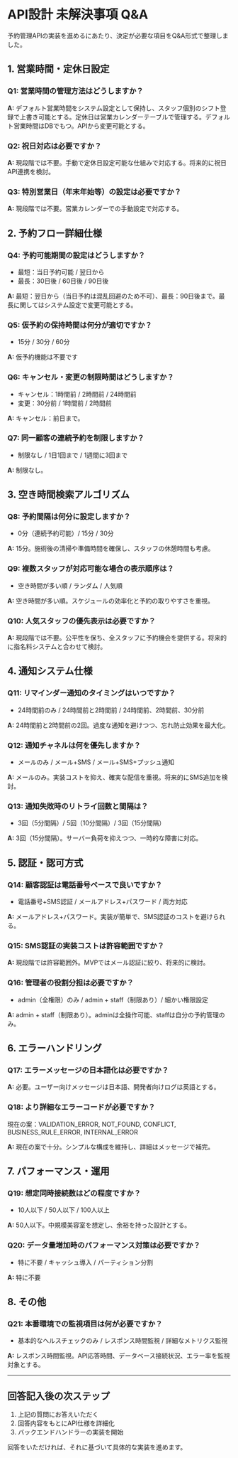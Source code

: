 # API設計 未解決事項 Q&A

予約管理APIの実装を進めるにあたり、決定が必要な項目をQ&A形式で整理しました。

## 1. 営業時間・定休日設定

### Q1: 営業時間の管理方法はどうしますか？
**A:** デフォルト営業時間をシステム設定として保持し、スタッフ個別のシフト登録で上書き可能とする。定休日は営業カレンダーテーブルで管理する。デフォルト営業時間はDBでもつ。APIから変更可能とする。

### Q2: 祝日対応は必要ですか？
**A:** 現段階では不要。手動で定休日設定可能な仕組みで対応する。将来的に祝日API連携を検討。

### Q3: 特別営業日（年末年始等）の設定は必要ですか？
**A:** 現段階では不要。営業カレンダーでの手動設定で対応する。

## 2. 予約フロー詳細仕様

### Q4: 予約可能期間の設定はどうしますか？
- 最短：当日予約可能 / 翌日から
- 最長：30日後 / 60日後 / 90日後

**A:** 最短：翌日から（当日予約は混乱回避のため不可）、最長：90日後まで。最長に関してはシステム設定で変更可能とする。

### Q5: 仮予約の保持時間は何分が適切ですか？
- 15分 / 30分 / 60分

**A:** 仮予約機能は不要です

### Q6: キャンセル・変更の制限時間はどうしますか？
- キャンセル：1時間前 / 2時間前 / 24時間前
- 変更：30分前 / 1時間前 / 2時間前

**A:** キャンセル：前日まで。

### Q7: 同一顧客の連続予約を制限しますか？
- 制限なし / 1日1回まで / 1週間に3回まで

**A:** 制限なし。

## 3. 空き時間検索アルゴリズム

### Q8: 予約間隔は何分に設定しますか？
- 0分（連続予約可能）/ 15分 / 30分

**A:** 15分。施術後の清掃や準備時間を確保し、スタッフの休憩時間も考慮。

### Q9: 複数スタッフが対応可能な場合の表示順序は？
- 空き時間が多い順 / ランダム / 人気順

**A:** 空き時間が多い順。スケジュールの効率化と予約の取りやすさを重視。

### Q10: 人気スタッフの優先表示は必要ですか？
**A:** 現段階では不要。公平性を保ち、全スタッフに予約機会を提供する。将来的に指名料システムと合わせて検討。

## 4. 通知システム仕様

### Q11: リマインダー通知のタイミングはいつですか？
- 24時間前のみ / 24時間前と2時間前 / 24時間前、2時間前、30分前

**A:** 24時間前と2時間前の2回。過度な通知を避けつつ、忘れ防止効果を最大化。

### Q12: 通知チャネルは何を優先しますか？
- メールのみ / メール+SMS / メール+SMS+プッシュ通知

**A:** メールのみ。実装コストを抑え、確実な配信を重視。将来的にSMS追加を検討。

### Q13: 通知失敗時のリトライ回数と間隔は？
- 3回（5分間隔）/ 5回（10分間隔）/ 3回（15分間隔）

**A:** 3回（15分間隔）。サーバー負荷を抑えつつ、一時的な障害に対応。

## 5. 認証・認可方式

### Q14: 顧客認証は電話番号ベースで良いですか？
- 電話番号+SMS認証 / メールアドレス+パスワード / 両方対応

**A:** メールアドレス+パスワード。実装が簡単で、SMS認証のコストを避けられる。

### Q15: SMS認証の実装コストは許容範囲ですか？
**A:** 現段階では許容範囲外。MVPではメール認証に絞り、将来的に検討。

### Q16: 管理者の役割分担は必要ですか？
- admin（全権限）のみ / admin + staff（制限あり）/ 細かい権限設定

**A:** admin + staff（制限あり）。adminは全操作可能、staffは自分の予約管理のみ。

## 6. エラーハンドリング

### Q17: エラーメッセージの日本語化は必要ですか？
**A:** 必要。ユーザー向けメッセージは日本語、開発者向けログは英語とする。

### Q18: より詳細なエラーコードが必要ですか？
現在の案：VALIDATION_ERROR, NOT_FOUND, CONFLICT, BUSINESS_RULE_ERROR, INTERNAL_ERROR

**A:** 現在の案で十分。シンプルな構成を維持し、詳細はメッセージで補完。

## 7. パフォーマンス・運用

### Q19: 想定同時接続数はどの程度ですか？
- 10人以下 / 50人以下 / 100人以上

**A:** 50人以下。中規模美容室を想定し、余裕を持った設計とする。

### Q20: データ量増加時のパフォーマンス対策は必要ですか？
- 特に不要 / キャッシュ導入 / パーティション分割

**A:** 特に不要

## 8. その他

### Q21: 本番環境での監視項目は何が必要ですか？
- 基本的なヘルスチェックのみ / レスポンス時間監視 / 詳細なメトリクス監視

**A:** レスポンス時間監視。API応答時間、データベース接続状況、エラー率を監視対象とする。 

---

## 回答記入後の次ステップ

1. 上記の質問にお答えいただく
2. 回答内容をもとにAPI仕様を詳細化
3. バックエンドハンドラーの実装を開始

回答をいただければ、それに基づいて具体的な実装を進めます。